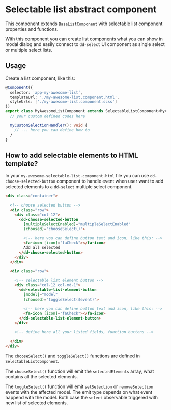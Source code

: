 # Selectable list abstract component

This component extends `BaseListComponent` with selectable list component properties and functions.

With this component you can create list components what you can show in modal dialog and easily connect to
`dd-select` UI component as single select or multiple select lists.

## Usage

Create a list component, like this:

```typescript
@Component({
  selector: 'app-my-awesome-list',
  templateUrl: './my-awesome-list.component.html',
  styleUrls: ['./my-awesome-list.component.scss']
})
export class MyAwesomeListComponent extends SelectableListComponent<MyAwesomeInterface> implements OnInit {
  // your custom defined codes here

  myCustomSelectionHandler(): void {
    // ... here you can define how to 
  }
}
```

## How to add selectable elements to HTML template?

In your `my-awesome-selectable-list.component.html` file you can use `dd-choose-selected-button` component to
handle event when user want to add selected elements to a `dd-select` multiple select component.

```html
<div class="container">

  <!-- choose selected button -->
  <div class="row">
    <div class="col-12">
      <dd-choose-selected-button
        [multipleSelectEnabled]="multipleSelectEnabled"
        (choosed)="chooseSelect()">

        <!-- here you can define button text and icon, like this: -->
        <fa-icon [icon]="faCheck"></fa-icon>
        Add all selected
      </dd-choose-selected-button>
    </div>
  </div>

  <div class="row">

    <!-- selectable list element button -->
    <div class="col-12 col-md-1">
      <dd-selectable-list-element-button
        [model]="model"
        (choosed)="toggleSelect($event)">

        <!-- here you can define button text and icon, like this: -->
        <fa-icon [icon]="faCheck"></fa-icon>
      </dd-selectable-list-element-button>
    </div>

    <!-- define here all your listed fields, function buttons -->

  </div>
</div>
```

The `chooseSelect()` and `toggleSelect()` functions are defined in `SelectableListComponent`.

The `chooseSelect()` function will emit the `selectedElements` array, what contains all the
selected elements.

The `toggleSelect()` function will emit `setSelection` or `removeSelection` events with the
affected model. The emit type depends on what event happend with the model. Both case the
`select` observable triggered with new list of selected elements.
